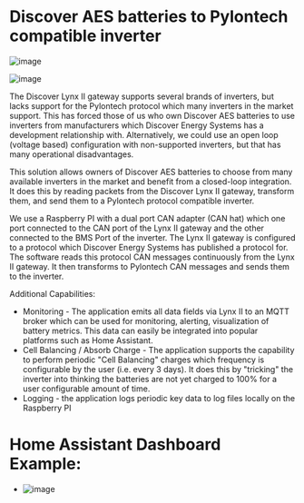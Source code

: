 # Discover AES batteries to Pylontech compatible inverter

![image](https://github.com/user-attachments/assets/34067a81-6ff9-407c-8231-5ed74aa4c1b0)

![image](https://github.com/user-attachments/assets/aed18531-8435-414c-a9ec-40b45485453f)

The Discover Lynx II gateway supports several brands of inverters, but lacks support for the Pylontech protocol which many inverters in the market support.  This has forced those of us who own Discover AES batteries to use inverters from manufacturers which Discover Energy Systems has a development relationship with.  Alternatively, we could use an open loop (voltage based) configuration with non-supported inverters, but that has many operational disadvantages.

This solution allows owners of Discover AES batteries to choose from many available inverters in the market and benefit from a closed-loop integration.  It does this by reading packets from the Discover Lynx II gateway, transform them, and send them to a Pylontech protocol compatible inverter.

We use a Raspberry PI with a dual port CAN adapter (CAN hat) which one port connected to the CAN port of the Lynx II gateway and the other connected to the BMS Port of the inverter.  The Lynx II gateway is configured to a protocol which Discover Energy Systems has published a protocol for.  The software reads this protocol CAN messages continuously from the Lynx II gateway.  It then transforms to Pylontech CAN messages and sends them to the inverter.

Additional Capabilities:
  -  Monitoring - The application emits all data fields via Lynx II to an MQTT broker which can be used for monitoring, alerting, visualization of battery metrics.  This data can easily be integrated into popular platforms such as Home Assistant.
  -  Cell Balancing / Absorb Charge - The application supports the capability to perform periodic "Cell Balancing" charges which frequency is configurable by the user (i.e. every 3 days).  It does this by "tricking" the inverter into thinking the batteries are not yet charged to 100% for a user configurable amount of time. 
  -  Logging - the application logs periodic key data to log files locally on the Raspberry PI

# Home Assistant Dashboard Example:
  -  ![image](https://github.com/user-attachments/assets/aed18531-8435-414c-a9ec-40b45485453f)
